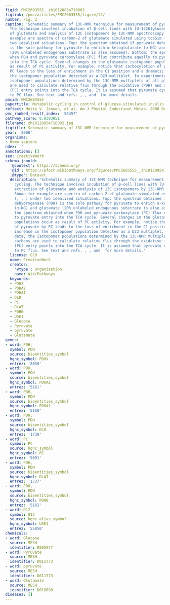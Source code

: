 ```yaml
---
figid: PMC2603555__zh10120854710002
figlink: /pmc/articles/PMC2603555/figure/f2/
number: Fig. 2
caption: 'Schematic summary of 13C-NMR technique for measurement of pyruvate cycling.
  The technique involves incubation of β-cell lines with [U-13C6]glucose, extraction
  of glutamate and analysis of 13C isotopomers by 13C-NMR spectroscopy. Shown for
  example are spectra of carbon-2 of glutamate simulated using tcaSim (, , ) under
  two idealized situations. Top: the spectrum obtained if pyruvate dehydrogenase (PDH)
  is the sole pathway for pyruvate to enrich α-ketoglutarate (α-KG) and glutamate
  (20% unlabeled endogenous substrate is also assumed). Bottom: the spectrum obtained
  when PDH and pyruvate carboxylase (PC) flux contribute equally to pyruvate entry
  into the TCA cycle. Several changes in the glutamate isotopomer populations occur
  as result of PC activity. For example, notice that carboxylation of pyruvate by
  PC leads to the loss of enrichment in the C1 position and a dramatic increase in
  the isotopomer population detected as a D23 multiplet. In experimental data, the
  isotopomer populations determined by the 13C-NMR multiplets of all glutamate carbons
  are used to calculate relative flux through the oxidative (PDH) and anaplerotic
  (PC) entry points into the TCA cycle. It is assumed that pyruvate cycling is equivalent
  to PC flux. See text and refs. , , and  for more details.'
pmcid: PMC2603555
papertitle: Metabolic cycling in control of glucose-stimulated insulin secretion.
reftext: Mette V. Jensen, et al. Am J Physiol Endocrinol Metab. 2008 Dec;295(6):E1287-E1297.
pmc_ranked_result_index: '58457'
pathway_score: 0.9303851
filename: zh10120854710002.jpg
figtitle: Schematic summary of 13C-NMR technique for measurement of pyruvate cycling
year: '2008'
organisms:
- Homo sapiens
ndex: ''
annotations: []
seo: CreativeWork
schema-jsonld:
  '@context': https://schema.org/
  '@id': https://pfocr.wikipathways.org/figures/PMC2603555__zh10120854710002.html
  '@type': Dataset
  description: 'Schematic summary of 13C-NMR technique for measurement of pyruvate
    cycling. The technique involves incubation of β-cell lines with [U-13C6]glucose,
    extraction of glutamate and analysis of 13C isotopomers by 13C-NMR spectroscopy.
    Shown for example are spectra of carbon-2 of glutamate simulated using tcaSim
    (, , ) under two idealized situations. Top: the spectrum obtained if pyruvate
    dehydrogenase (PDH) is the sole pathway for pyruvate to enrich α-ketoglutarate
    (α-KG) and glutamate (20% unlabeled endogenous substrate is also assumed). Bottom:
    the spectrum obtained when PDH and pyruvate carboxylase (PC) flux contribute equally
    to pyruvate entry into the TCA cycle. Several changes in the glutamate isotopomer
    populations occur as result of PC activity. For example, notice that carboxylation
    of pyruvate by PC leads to the loss of enrichment in the C1 position and a dramatic
    increase in the isotopomer population detected as a D23 multiplet. In experimental
    data, the isotopomer populations determined by the 13C-NMR multiplets of all glutamate
    carbons are used to calculate relative flux through the oxidative (PDH) and anaplerotic
    (PC) entry points into the TCA cycle. It is assumed that pyruvate cycling is equivalent
    to PC flux. See text and refs. , , and  for more details.'
  license: CC0
  name: CreativeWork
  creator:
    '@type': Organization
    name: WikiPathways
  keywords:
  - PDHX
  - PDHA2
  - PDHA1
  - DLD
  - PC
  - DLAT
  - PDHB
  - USE1
  - Glucose
  - Pyruvate
  - pyruvate
  - Glutamate
genes:
- word: PDH,
  symbol: PDH
  source: bioentities_symbol
  hgnc_symbol: PDHX
  entrez: '8050'
- word: PDH,
  symbol: PDH
  source: bioentities_symbol
  hgnc_symbol: PDHA2
  entrez: '5161'
- word: PDH,
  symbol: PDH
  source: bioentities_symbol
  hgnc_symbol: PDHA1
  entrez: '5160'
- word: PDH,
  symbol: PDH
  source: bioentities_symbol
  hgnc_symbol: DLD
  entrez: '1738'
- word: PC
  symbol: PC
  source: hgnc_symbol
  hgnc_symbol: PC
  entrez: '5091'
- word: PDH,
  symbol: PDH
  source: bioentities_symbol
  hgnc_symbol: DLAT
  entrez: '1737'
- word: PDH,
  symbol: PDH
  source: bioentities_symbol
  hgnc_symbol: PDHB
  entrez: '5162'
- word: D12
  symbol: D12
  source: hgnc_alias_symbol
  hgnc_symbol: USE1
  entrez: '55850'
chemicals:
- word: Glucose
  source: MESH
  identifier: D005947
- word: Pyruvate
  source: MESH
  identifier: D011773
- word: pyruvate
  source: MESH
  identifier: D011773
- word: Glutamate
  source: MESH
  identifier: D018698
diseases: []
---
```

